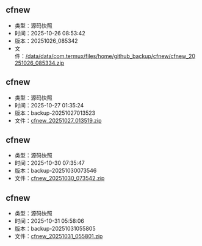 ## cfnew
- 类型：源码快照
- 时间：2025-10-26 08:53:42
- 版本：20251026_085342
- 文件：[/data/data/com.termux/files/home/github_backup/cfnew/cfnew_20251026_085334.zip](https://github.com/zchhh17/full_backup/releases/download/20251026_085342/cfnew_20251026_085334.zip)

## cfnew
- 类型：源码快照
- 时间：2025-10-27 01:35:24
- 版本：backup-20251027013523
- 文件：[cfnew_20251027_013519.zip](https://github.com/zchhh17/full_backup/releases/download/backup-20251027013523/cfnew_20251027_013519.zip)

## cfnew
- 类型：源码快照
- 时间：2025-10-30 07:35:47
- 版本：backup-20251030073546
- 文件：[cfnew_20251030_073542.zip](https://github.com/zchhh17/full_backup/releases/download/backup-20251030073546/cfnew_20251030_073542.zip)

## cfnew
- 类型：源码快照
- 时间：2025-10-31 05:58:06
- 版本：backup-20251031055805
- 文件：[cfnew_20251031_055801.zip](https://github.com/zchhh17/full_backup/releases/download/backup-20251031055805/cfnew_20251031_055801.zip)

